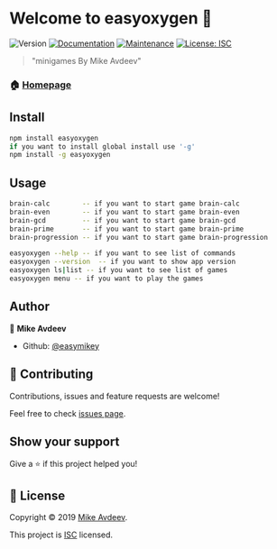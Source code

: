 # Welcome to easyoxygen 👋
![Version](https://img.shields.io/npm/v/easyoxygen.svg)
[![Documentation](https://img.shields.io/badge/documentation-yes-brightgreen.svg)](https://github.com/easymikey/frontend-project-lvl1#readme)
[![Maintenance](https://img.shields.io/badge/Maintained%3F-yes-green.svg)](https://github.com/easymikey/frontend-project-lvl1/graphs/commit-activity)
[![License: ISC](https://img.shields.io/badge/License-ISC-yellow.svg)](https://github.com/easymikey/frontend-project-lvl1/blob/master/LICENSE)

> &#34;minigames By Mike Avdeev&#34;

### 🏠 [Homepage](https://github.com/easymikey/frontend-project-lvl1#readme)

## Install

```sh
npm install easyoxygen
if you want to install global install use '-g'
npm install -g easyoxygen
```

## Usage

```sh
brain-calc        -- if you want to start game brain-calc
brain-even        -- if you want to start game brain-even
brain-gcd         -- if you want to start game brain-gcd
brain-prime       -- if you want to start game brain-prime
brain-progression -- if you want to start game brain-progression

easyoxygen --help -- if you want to see list of commands
easyoxygen --version  -- if you want to show app version
easyoxygen ls|list -- if you want to see list of games
easyoxygen menu -- if you want to play the games

```

## Author

👤 **Mike Avdeev**

* Github: [@easymikey](https://github.com/easymikey)

## 🤝 Contributing

Contributions, issues and feature requests are welcome!

Feel free to check [issues page](https://github.com/easymikey/frontend-project-lvl1/issues).

## Show your support

Give a ⭐️ if this project helped you!


## 📝 License

Copyright © 2019 [Mike Avdeev](https://github.com/easymikey).

This project is [ISC](https://github.com/easymikey/frontend-project-lvl1/blob/master/LICENSE) licensed.
